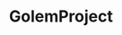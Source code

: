 ---
title: GolemProject
crosslinks:
- ethtrader
- ethereum
- GolemTrader
- youtubefactsbot
- CryptoCurrency
- omise_go
- TREZOR
- autotldr
- DuplicatesBot
- MassdropBot
- technology
- Iota
- xkcd
- blender
- iexec
- dogecoin
- oculus
- Android
- john_yukis_bots
- CryptoDerivatives
---